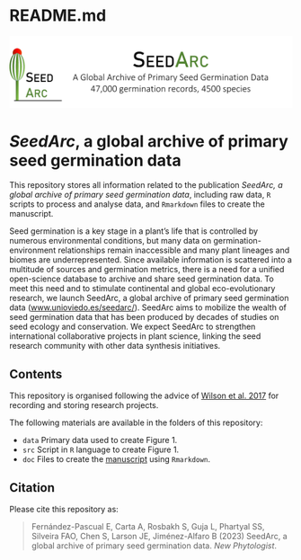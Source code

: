 README.md
================

![](seedarc.png)

# *SeedArc*, a global archive of primary seed germination data

This repository stores all information related to the publication
*SeedArc, a global archive of primary seed germination data*, including
raw data, `R` scripts to process and analyse data, and `Rmarkdown` files
to create the manuscript.

Seed germination is a key stage in a plant’s life that is controlled by
numerous environmental conditions, but many data on
germination-environment relationships remain inaccessible and many plant
lineages and biomes are underrepresented. Since available information is
scattered into a multitude of sources and germination metrics, there is
a need for a unified open-science database to archive and share seed
germination data. To meet this need and to stimulate continental and
global eco-evolutionary research, we launch SeedArc, a global archive of
primary seed germination data (www.unioviedo.es/seedarc/). SeedArc aims
to mobilize the wealth of seed germination data that has been produced
by decades of studies on seed ecology and conservation. We expect
SeedArc to strengthen international collaborative projects in plant
science, linking the seed research community with other data synthesis
initiatives.

## Contents

This repository is organised following the advice of [Wilson et
al. 2017](https://doi.org/10.1371/journal.pcbi.1005510) for recording
and storing research projects.

The following materials are available in the folders of this repository:

- `data` Primary data used to create Figure 1.
- `src` Script in `R` language to create Figure 1.
- `doc` Files to create the
  [manuscript](https://github.com/efernandezpascual/seedarcms/blob/master/doc/manuscript.md)
  using `Rmarkdown`.

## Citation

Please cite this repository as:

> Fernández-Pascual E, Carta A, Rosbakh S, Guja L, Phartyal SS, Silveira
> FAO, Chen S, Larson JE, Jiménez-Alfaro B (2023) SeedArc, a global
> archive of primary seed germination data. *New Phytologist*.

